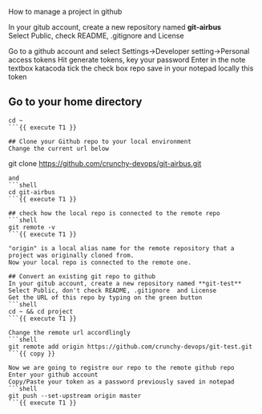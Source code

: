 How to manage a project in github   

In your gitub account, create a new repository named **git-airbus**   
Select Public, check README, .gitignore  and License   

Go to a github account and select Settings->Developer setting->Personal access tokens
Hit generate tokens, key your password
Enter in the note textbox  katacoda
tick the check box repo
save in your notepad locally this token
## Go to your home directory
```shell
cd ~
```{{ execute T1 }}

## Clone your Github repo to your local environment  
Change the current url below   
```
git clone https://github.com/crunchy-devops/git-airbus.git
```{{ copy }} 
and 
```shell
cd git-airbus
```{{ execute T1 }}

## check how the local repo is connected to the remote repo
```shell
git remote -v
```{{ execute T1 }}

"origin" is a local alias name for the remote repository that a project was originally cloned from. 
Now your local repo is connected to the remote one.

## Convert an existing git repo to github
In your gitub account, create a new repository named **git-test**   
Select Public, don't check README, .gitignore  and License 
Get the URL of this repo by typing on the green button
```shell
cd ~ && cd project 
```{{ execute T1 }}

Change the remote url accordlingly
```shell
git remote add origin https://github.com/crunchy-devops/git-test.git
```{{ copy }}

Now we are going to registre our repo to the remote github repo  
Enter your github account 
Copy/Paste your token as a password previously saved in notepad  
```shell
git push --set-upstream origin master
```{{ execute T1 }}


